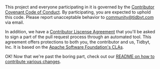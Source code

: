 This project and everyone participating in it is governed by the [Contributor Covenant Code of Conduct](CODE_OF_CONDUCT.md). By participating, you are expected to uphold this code. Please report unacceptable behavior to community@tidbyt.com via email.

In addition, we have a [Contributor Liscense Agreement](CLA.md) that you'll be asked to sign a part of the pull request process through an automated tool. This agreement offers protections to both you, the contributor and us, Tidbyt, Inc. It is based on the [Apache Software Foundation's CLAs](https://www.apache.org/licenses/contributor-agreements.html).

OK! Now that we're past the boring part, check out our [README on how to contribute various changes](../README.md#contributing-changes).